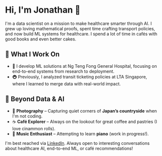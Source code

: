 # Hi, I'm Jonathan 👋

I'm a data scientist on a mission to make healthcare smarter through AI. I grew up loving mathematical proofs, spent time crafting transport policies, and now build ML systems for healthcare. I spend a lot of time in cafés with good books and even better cakes.

## 🚀 What I Work On
- 🏥 I develop ML solutions at Ng Teng Fong General Hospital, focusing on end-to-end systems from research to deployment.
- 🚇 Previously, I analyzed transit ticketing policies at LTA Singapore, where I learned to merge data with real-world impact.

## 🎯 Beyond Data & AI
- 📸 **Photography** – Capturing quiet corners of **Japan’s countryside** when I'm not coding.
- ☕ **Café Explorer** – Always on the lookout for great coffee and pastries (I love cinammon rolls).
- 🎵 **Music Enthusiast** – Attempting to learn **piano** (work in progress!).

I'm best reached via [LinkedIn](https://www.linkedin.com/in/jyeomingjie/). Always open to interesting conversations about healthcare AI, end-to-end ML, or café recommendations!
